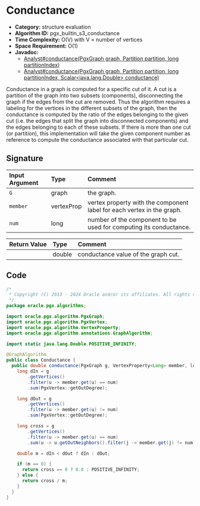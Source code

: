 # Conductance

- **Category:** structure evaluation
- **Algorithm ID:** pgx_builtin_s3_conductance
- **Time Complexity:** O(V) with V = number of vertices
- **Space Requirement:** O(1)
- **Javadoc:**
  - [Analyst#conductance(PgxGraph graph, Partition<ID> partition, long partitionIndex)](https://docs.oracle.com/en/database/oracle/property-graph/24.3/spgjv/oracle/pgx/api/Analyst.html#conductance_oracle_pgx_api_PgxGraph_oracle_pgx_api_Partition_long_)
  - [Analyst#conductance(PgxGraph graph, Partition<ID> partition, long partitionIndex, Scalar<java.lang.Double> conductance)](https://docs.oracle.com/en/database/oracle/property-graph/24.3/spgjv/oracle/pgx/api/Analyst.html#conductance_oracle_pgx_api_PgxGraph_oracle_pgx_api_Partition_long_oracle_pgx_api_Scalar_)

Conductance in a graph is computed for a specific cut of it. A cut is a partition of the graph into two subsets (components), disconnecting the graph if the edges from the cut are removed. Thus the algorithm requires a labeling for the vertices in the different subsets of the graph, then the conductance is computed by the ratio of the edges belonging to the given cut (i.e. the edges that split the graph into disconnected components) and the edges belonging to each of these subsets. If there is more than one cut (or partition), this implementation will take the given component number as reference to compute the conductance associated with that particular cut.

## Signature

| Input Argument | Type | Comment |
| :--- | :--- | :--- |
| `G` | graph | the graph. |
| `member` | vertexProp<long> | vertex property with the component label for each vertex in the graph. |
| `num` | long | number of the component to be used for computing its conductance. |

| Return Value | Type | Comment |
| :--- | :--- | :--- |
| | double | conductance value of the graph cut. |

## Code

```java
/*
 * Copyright (C) 2013 - 2024 Oracle and/or its affiliates. All rights reserved.
 */
package oracle.pgx.algorithms;

import oracle.pgx.algorithm.PgxGraph;
import oracle.pgx.algorithm.PgxVertex;
import oracle.pgx.algorithm.VertexProperty;
import oracle.pgx.algorithm.annotations.GraphAlgorithm;

import static java.lang.Double.POSITIVE_INFINITY;

@GraphAlgorithm
public class Conductance {
  public double conductance(PgxGraph g, VertexProperty<Long> member, long num) {
    long dIn = g
        .getVertices()
        .filter(u -> member.get(u) == num)
        .sum(PgxVertex::getOutDegree);

    long dOut = g
        .getVertices()
        .filter(u -> member.get(u) != num)
        .sum(PgxVertex::getOutDegree);

    long cross = g
        .getVertices()
        .filter(u -> member.get(u) == num)
        .sum(u -> u.getOutNeighbors().filter(j -> member.get(j) != num).size());

    double m = dIn < dOut ? dIn : dOut;

    if (m == 0) {
      return cross == 0 ? 0.0 : POSITIVE_INFINITY;
    } else {
      return cross / m;
    }
  }
}
```

